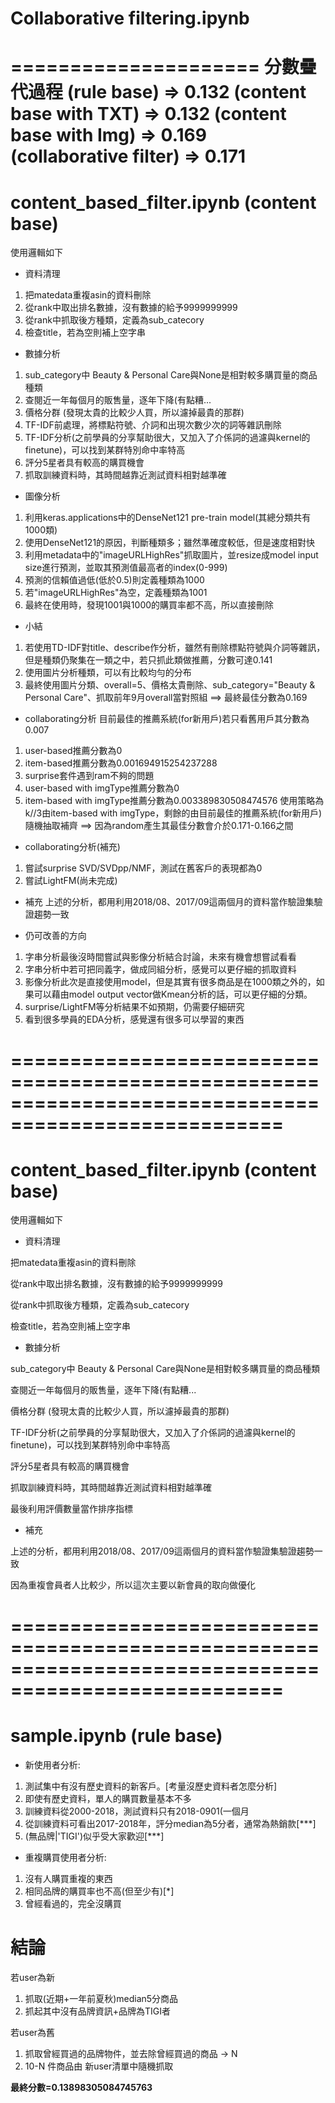 # Collaborative filtering.ipynb

=====================
分數疊代過程
(rule base) => 0.132
(content base with TXT) => 0.132
(content base with Img) => 0.169
(collaborative filter) => 0.171
=====================
# content_based_filter.ipynb (content base)

使用邏輯如下

- 資料清理
1. 把matedata重複asin的資料刪除
2. 從rank中取出排名數據，沒有數據的給予9999999999
3. 從rank中抓取後方種類，定義為sub_catecory
4. 檢查title，若為空則補上空字串

- 數據分析
1. sub_category中 Beauty & Personal Care與None是相對較多購買量的商品種類
2. 查閱近一年每個月的販售量，逐年下降(有點糟...
3. 價格分群 (發現太貴的比較少人買，所以濾掉最貴的那群)
4. TF-IDF前處理，將標點符號、介詞和出現次數少次的詞等雜訊刪除
5. TF-IDF分析(之前學員的分享幫助很大，又加入了介係詞的過濾與kernel的finetune)，可以找到某群特別命中率特高 
6. 評分5星者具有較高的購買機會
7. 抓取訓練資料時，其時間越靠近測試資料相對越準確

- 圖像分析
1. 利用keras.applications中的DenseNet121 pre-train model(其總分類共有1000類)
2. 使用DenseNet121的原因，判斷種類多；雖然準確度較低，但是速度相對快
3. 利用metadata中的"imageURLHighRes"抓取圖片，並resize成model input size進行預測，並取其預測值最高者的index(0-999)
4. 預測的信賴值過低(低於0.5)則定義種類為1000
5. 若"imageURLHighRes"為空，定義種類為1001
6. 最終在使用時，發現1001與1000的購買率都不高，所以直接刪除

- 小結
1. 若使用TD-IDF對title、describe作分析，雖然有刪除標點符號與介詞等雜訊，但是種類仍聚集在一類之中，若只抓此類做推薦，分數可達0.141
2. 使用圖片分析種類，可以有比較均勻的分布
3. 最終使用圖片分類、overall=5、價格太貴刪除、sub_category="Beauty & Personal Care"、抓取前年9月overall當對照組
  ==> 最終最佳分數為0.169

- collaborating分析
目前最佳的推薦系統(for新用戶)若只看舊用戶其分數為0.007

1. user-based推薦分數為0
2. item-based推薦分數為0.001694915254237288
3. surprise套件遇到ram不夠的問題
3. user-based with imgType推薦分數為0
4. item-based with imgType推薦分數為0.003389830508474576
使用策略為k//3由item-based with imgType，剩餘的由目前最佳的推薦系統(for新用戶)隨機抽取補齊
  ==> 因為random產生其最佳分數會介於0.171-0.166之間

- collaborating分析(補充)
1. 嘗試surprise SVD/SVDpp/NMF，測試在舊客戶的表現都為0
2. 嘗試LightFM(尚未完成)

- 補充
上述的分析，都用利用2018/08、2017/09這兩個月的資料當作驗證集驗證趨勢一致

- 仍可改善的方向
1. 字串分析最後沒時間嘗試與影像分析結合討論，未來有機會想嘗試看看
2. 字串分析中若可把同義字，做成同組分析，感覺可以更仔細的抓取資料
3. 影像分析此次是直接使用model，但是其實有很多商品是在1000類之外的，如果可以藉由model output vector做Kmean分析的話，可以更仔細的分類。
4. surprise/LightFM等分析結果不如預期，仍需要仔細研究
5. 看到很多學員的EDA分析，感覺還有很多可以學習的東西

=====================================================================================================
=====================================================================================================

# content_based_filter.ipynb (content base)

使用邏輯如下
- 資料清理

把matedata重複asin的資料刪除

從rank中取出排名數據，沒有數據的給予9999999999

從rank中抓取後方種類，定義為sub_catecory

檢查title，若為空則補上空字串

- 數據分析

sub_category中 Beauty & Personal Care與None是相對較多購買量的商品種類

查閱近一年每個月的販售量，逐年下降(有點糟...

價格分群 (發現太貴的比較少人買，所以濾掉最貴的那群)

TF-IDF分析(之前學員的分享幫助很大，又加入了介係詞的過濾與kernel的finetune)，可以找到某群特別命中率特高 

評分5星者具有較高的購買機會

抓取訓練資料時，其時間越靠近測試資料相對越準確

最後利用評價數量當作排序指標

 - 補充

上述的分析，都用利用2018/08、2017/09這兩個月的資料當作驗證集驗證趨勢一致

因為重複會員者人比較少，所以這次主要以新會員的取向做優化

=====================================================================================================
=====================================================================================================

# sample.ipynb (rule base)

- 新使用者分析:
1. 測試集中有沒有歷史資料的新客戶。[考量沒歷史資料者怎麼分析]
2. 即使有歷史資料，單人的購買數量基本不多
3. 訓練資料從2000-2018，測試資料只有2018-0901(一個月
4. 從訓練資料可看出2017-2018年，評分median為5分者，通常為熱銷款[***]
5. (無品牌|'TIGI')似乎受大家歡迎[***]

- 重複購買使用者分析:
1. 沒有人購買重複的東西
2. 相同品牌的購買率也不高(但至少有)[*]
3. 曾經看過的，完全沒購買


# 結論

若user為新
1. 抓取(近期+一年前夏秋)median5分商品
2. 抓起其中沒有品牌資訊+品牌為TIGI者

若user為舊
1. 抓取曾經買過的品牌物件，並去除曾經買過的商品 -> N
2. 10-N 件商品由 新user清單中隨機抓取

**最終分數=0.13898305084745763**

